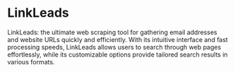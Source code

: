 # LinkLeads
LinkLeads: the ultimate web scraping tool for gathering email addresses and website URLs quickly and efficiently. With its intuitive interface and fast processing speeds, LinkLeads allows users to search through web pages effortlessly, while its customizable options provide tailored search results in various formats.

